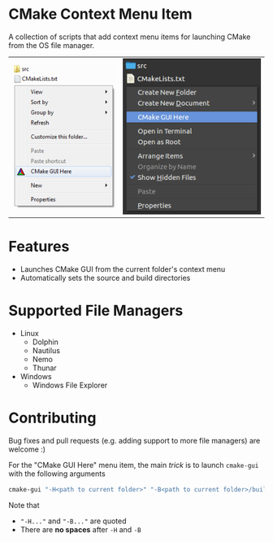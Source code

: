 # CMake Context Menu Item

A collection of scripts that add context menu items for launching CMake from the OS file manager.

<table style="width:100%">
  <tr>
    <td style="text-align:left"><img src="windows/explorer/screenshot.png"/></td>
    <td style="text-align:right"><img src="linux/nemo/screenshot.png"/></td>
  </tr>
</table>

# Features

* Launches CMake GUI from the current folder's context menu
* Automatically sets the source and build directories

# Supported File Managers

* Linux
  * Dolphin
  * Nautilus
  * Nemo
  * Thunar
* Windows
  * Windows File Explorer

# Contributing

Bug fixes and pull requests (e.g. adding support to more file managers) are welcome :)

For the "CMake GUI Here" menu item, the main _trick_ is to launch  `cmake-gui` with the following arguments

  ```sh
  cmake-gui "-H<path to current folder>" "-B<path to current folder>/build"
  ```

Note that

* `"-H..."` and `"-B..."` are quoted
* There are **no spaces** after `-H` and `-B`
